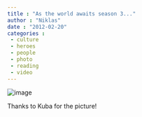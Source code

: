 ```yaml
---
title : "As the world awaits season 3..."
author : "Niklas"
date : "2012-02-20"
categories : 
 - culture
 - heroes
 - people
 - photo
 - reading
 - video
---
```


![image](https://niklasblog.com/wp-content/wpid-IMG-20120219-WA0000.jpg)

Thanks to Kuba for the picture!
